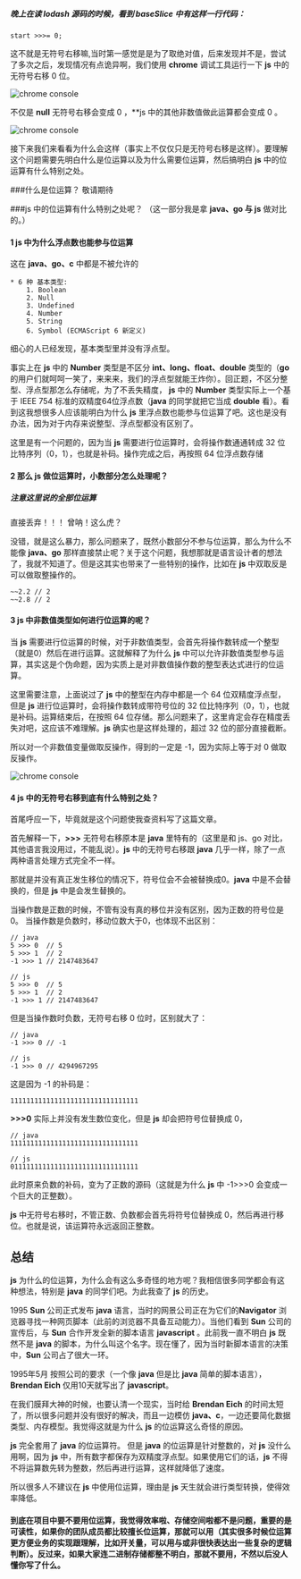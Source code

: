 ##### 晚上在读 **lodash** 源码的时候，看到 **baseSlice** 中有这样一行代码：

```@javascript
start >>>= 0;
```
这不就是无符号右移嘛,当时第一感觉是是为了取绝对值，后来发现并不是，尝试了多次之后，发现情况有点诡异啊，我们使用 **chrome** 调试工具运行一下 **js** 中的无符号右移 0 位。

![chrome console](http://p2u26co2w.bkt.clouddn.com/WechatIMG1439.jpeg)

不仅是 **null** 无符号右移会变成 0 ，**js 中的其他非数值做此运算都会变成 0 。

![chrome console](http://p2u26co2w.bkt.clouddn.com/WechatIMG1440.jpeg)

接下来我们来看看为什么会这样（事实上不仅仅只是无符号右移是这样）。要理解这个问题需要先明白什么是位运算以及为什么需要位运算，然后搞明白 **js** 中的位运算有什么特别之处。

###什么是位运算？
敬请期待

###js 中的位运算有什么特别之处呢？
（这一部分我是拿 **java、go 与 js** 做对比的。）

#### 1 js 中为什么浮点数也能参与位运算
这在 **java、go、c** 中都是不被允许的

```@javascript
* 6 种 基本类型:
	1. Boolean
	2. Null
	3. Undefined
	4. Number
	5. String
	6. Symbol (ECMAScript 6 新定义)
```
	
细心的人已经发现，基本类型里并没有浮点型。

事实上在 **js** 中的 **Number** 类型是不区分 **int、long、float、double** 类型的（**go** 的用户们就呵呵一笑了，来来来，我们的浮点型就能王炸你）。回正题，不区分整型、浮点型那怎么存储呢，为了不丢失精度， **js** 中的 **Number** 类型实际上一个基于 IEEE 754 标准的双精度64位浮点数（**java** 的同学就把它当成 **double** 看）。看到这我想很多人应该能明白为什么 **js** 里浮点数也能参与位运算了吧。这也是没有办法，因为对于内存来说整型、浮点型都没有区别了。

这里是有一个问题的，因为当 **js** 需要进行位运算时，会将操作数通通转成 32 位比特序列（0，1），也就是补码。操作完成之后，再按照 64 位浮点数存储

#### 2 那么 js 做位运算时，小数部分怎么处理呢？
##### 注意这里说的全部位运算
直接丢弃！！！  曾呐！这么虎？

没错，就是这么暴力，那么问题来了，既然小数部分不参与位运算，那么为什么不能像 **java、go** 那样直接禁止呢？关于这个问题，我想那就是语言设计者的想法了，我就不知道了。但是这其实也带来了一些特别的操作，比如在 **js** 中双取反是可以做取整操作的。

```@javascript
~~2.2 // 2
~~2.8 // 2
```

#### 3 js 中非数值类型如何进行位运算的呢？
当 **js** 需要进行位运算的时候，对于非数值类型，会首先将操作数转成一个整型（就是0）然后在进行运算。这就解释了为什么 **js** 中可以允许非数值类型参与运算，其实这是个伪命题，因为实质上是对非数值操作数的整型表达式进行的位运算。

这里需要注意，上面说过了 **js** 中的整型在内存中都是一个 64 位双精度浮点型，但是 **js** 进行位运算时，会将操作数转成带符号位的 32 位比特序列（0，1），也就是补码。运算结束后，在按照 64 位存储。那么问题来了，这里肯定会存在精度丢失对吧，这应该不难理解。**js** 确实也是这样处理的，超过 32 位的部分直接截断。

所以对一个非数值变量做取反操作，得到的一定是 -1，因为实际上等于对 0 做取反操作。

![chrome console](http://p2u26co2w.bkt.clouddn.com/%E5%8F%96%E5%8F%8D.jpeg)

#### 4 js 中的无符号右移到底有什么特别之处？
首尾呼应一下，毕竟就是这个问题使我查资料写了这篇文章。

首先解释一下，**>>>** 无符号右移原本是 **java** 里特有的（这里是和 js、go 对比，其他语言我没用过，不能乱说）。**js** 中的无符号右移跟 **java** 几乎一样，除了一点两种语言处理方式完全不一样。

那就是并没有真正发生移位的情况下，符号位会不会被替换成0。**java** 中是不会替换的，但是 **js** 中是会发生替换的。

当操作数是正数的时候，不管有没有真的移位并没有区别，因为正数的符号位是 0。
当操作数是负数时，移动位数大于0，也体现不出区别：

```@javascript
// java
5 >>> 0  // 5
5 >>> 1  // 2
-1 >>> 1 // 2147483647

// js
5 >>> 0  // 5
5 >>> 1  // 2
-1 >>> 1 // 2147483647
```

但是当操作数时负数，无符号右移 0 位时，区别就大了：

```@javascript
// java
-1 >>> 0 // -1

// js
-1 >>> 0 // 4294967295
```

这是因为 -1 的补码是：

```@javascript
11111111111111111111111111111111
```

**>>>0** 实际上并没有发生数位变化，但是 **js** 却会把符号位替换成 0，

```@javascript
// java
11111111111111111111111111111111

// js
01111111111111111111111111111111
```

此时原来负数的补码，变为了正数的源码（这就是为什么 **js** 中 -1>>>0 会变成一个巨大的正整数）。

**js** 中无符号右移时，不管正数、负数都会首先将符号位替换成 0，然后再进行移位。也就是说，该运算符永远返回正整数。

## 总结

**js** 为什么的位运算，为什么会有这么多奇怪的地方呢？我相信很多同学都会有这种想法，特别是 **java** 的同学们吧。为此我查了 **js** 的历史。

1995 **Sun** 公司正式发布 **java** 语言，当时的网景公司正在为它们的**Navigator** 浏览器寻找一种网页脚本（此前的浏览器不具备互动能力）。当他们看到 **Sun** 公司的宣传后，与 **Sun** 合作开发全新的脚本语言 **javascript** 。此前我一直不明白 **js** 既然不是 **java** 的脚本，为什么叫这个名字。现在懂了，因为当时新脚本语言的决策中，**Sun** 公司占了很大一环。

1995年5月 按照公司的要求（一个像 **java** 但是比 **java** 简单的脚本语言），**Brendan Eich** 仅用10天就写出了 **javascript**。

在我们膜拜大神的时候，也要认清一个现实，当时给 **Brendan Eich** 的时间太短了，所以很多问题并没有很好的解决，而且一边模仿 **java、c**，一边还要简化数据类型、内存模型。我觉得这就是为什么 **js** 的位运算这么奇怪的原因。

**js** 完全套用了 **java** 的位运算符。
但是 **java** 的位运算是针对整数的，对 **js** 没什么用啊，因为 **js** 中，所有数字都保存为双精度浮点型。如果使用它们的话，**js** 不得不将运算数先转为整数，然后再进行运算，这样就降低了速度。

所以很多人不建议在 **js** 中使用位运算，理由是 **js** 天生就会进行类型转换，使得效率降低。

#### 到底在项目中要不要用位运算，我觉得效率啦、存储空间啦都不是问题，重要的是可读性，如果你的团队成员都比较擅长位运算，那就可以用（其实很多时候位运算更方便业务的实现跟理解，比如开关量，可以用与或非很快表达出一些复杂的逻辑判断）。反过来，如果大家连二进制存储都整不明白，那就不要用，不然以后没人懂你写了什么。




